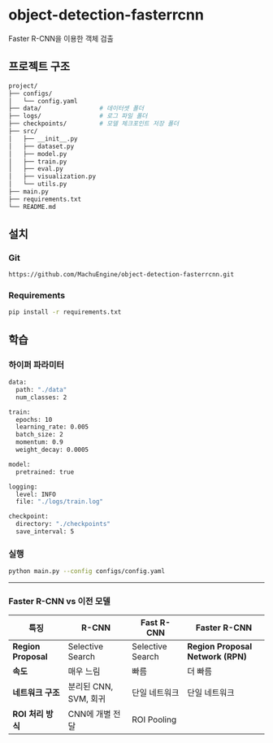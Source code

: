 # object-detection-fasterrcnn
Faster R-CNN을 이용한 객체 검출


## 프로젝트 구조
```bash
project/
├── configs/
│   └── config.yaml
├── data/                # 데이터셋 폴더
├── logs/                # 로그 파일 폴더
├── checkpoints/         # 모델 체크포인트 저장 폴더
├── src/
│   ├── __init__.py
│   ├── dataset.py
│   ├── model.py
│   ├── train.py
│   ├── eval.py
│   ├── visualization.py
│   └── utils.py
├── main.py
├── requirements.txt
└── README.md
```

## 설치
### Git 
```bash
https://github.com/MachuEngine/object-detection-fasterrcnn.git
```
### Requirements
```bash
pip install -r requirements.txt
```

## 학습

### 하이퍼 파라미터 
```bash
data:
  path: "./data"
  num_classes: 2

train:
  epochs: 10
  learning_rate: 0.005
  batch_size: 2
  momentum: 0.9
  weight_decay: 0.0005

model:
  pretrained: true

logging:
  level: INFO
  file: "./logs/train.log"

checkpoint:
  directory: "./checkpoints"
  save_interval: 5
```

### 실행
```bash
python main.py --config configs/config.yaml
```

---
### Faster R-CNN vs 이전 모델

| **특징**            | **R-CNN**                       | **Fast R-CNN**                     | **Faster R-CNN**                     |
|---------------------|---------------------------------|------------------------------------|---------------------------------------|
| **Region Proposal** | Selective Search               | Selective Search                  | **Region Proposal Network (RPN)**   |
| **속도**            | 매우 느림                      | 빠름                              | 더 빠름                               |
| **네트워크 구조**    | 분리된 CNN, SVM, 회귀          | 단일 네트워크                     | 단일 네트워크                         |
| **ROI 처리 방식**    | CNN에 개별 전달                | ROI Pooling         
